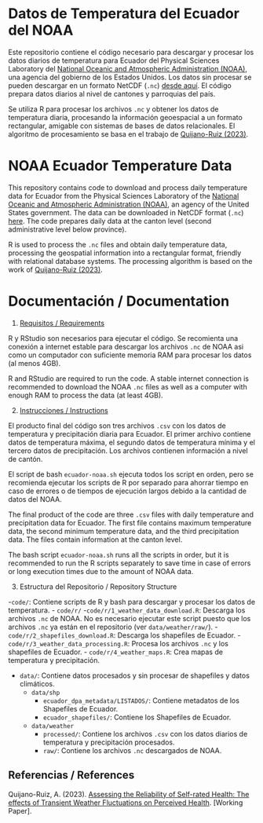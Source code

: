 # Datos de Temperatura del Ecuador del NOAA

Este repositorio contiene el código necesario para descargar y procesar los datos diarios de temperatura para Ecuador del Physical Sciences Laboratory del [National Oceanic and Atmospheric Administration (NOAA)](https://www.noaa.gov/), una agencia del gobierno de los Estados Unidos. Los datos sin procesar se pueden descargar en un formato NetCDF (`.nc`) [desde aquí](https://psl.noaa.gov/data/gridded/data.cpc.globaltemp.html). El código prepara datos diarios al nivel de cantones y parroquias del país.  

Se utiliza R para procesar los archivos `.nc` y obtener los datos de temperatura diaria, procesando la información geoespacial a un formato rectangular, amigable con sistemas de bases de datos relacionales. El algoritmo de procesamiento se basa en el trabajo de [Quijano-Ruiz (2023)](https://github.com/aquijanoruiz/Weather_HealthPerception).

# NOAA Ecuador Temperature Data

This repository contains code to download and process daily temperature data for Ecuador from the Physical Sciences Laboratory of the [National Oceanic and Atmospheric Administration (NOAA)](https://www.noaa.gov/), an agency of the United States government. The data can be downloaded in NetCDF format (`.nc`) [here](https://psl.noaa.gov/data/gridded/data.cpc.globaltemp.html). The code prepares daily data at the canton level (second administrative level below province). 

R is used to process the `.nc` files and obtain daily temperature data, processing the geospatial information into a rectangular format, friendly with relational database systems. The processing algorithm is based on the work of [Quijano-Ruiz (2023)](https://github.com/aquijanoruiz/Weather_HealthPerception).

# Documentación / Documentation

1. [Requisitos / Requirements](#requisitos--requirements)

R y RStudio son necesarios para ejecutar el código. Se recomienta una conexión a internet estable para descargar los archivos `.nc` de NOAA asi como un computador con suficiente memoria RAM para procesar los datos (al menos 4GB). 

R and RStudio are required to run the code. A stable internet connection is recommended to download the NOAA `.nc` files as well as a computer with enough RAM to process the data (at least 4GB).

2. [Instrucciones / Instructions](#instrucciones--instructions)

El producto final del código son tres archivos `.csv` con los datos de temperatura y precipitación diaria para Ecuador. El primer archivo contiene datos de temperatura máxima, el segundo datos de temperatura mínima y el tercero datos de precipitación. Los archivos contienen información a nivel de cantón. 

El script de bash `ecuador-noaa.sh` ejecuta todos los script en orden, pero se recomienda ejecutar los scripts de R por separado para ahorrar tiempo en caso de errores o de tiempos de ejecución largos debido a la cantidad de datos del NOAA.

The final product of the code are three `.csv` files with daily temperature and precipitation data for Ecuador. The first file contains maximum temperature data, the second minimum temperature data, and the third precipitation data. The files contain information at the canton level.

The bash script `ecuador-noaa.sh` runs all the scripts in order, but it is recommended to run the R scripts separately to save time in case of errors or long execution times due to the amount of NOAA data.

3. Estructura del Repositorio / Repository Structure

-`code/`: Contiene scripts de R y bash para descargar y procesar los datos de temperatura.
    - `code/r/`
        -`code/r/1_weather_data_download.R`: Descarga los archivos `.nc` de NOAA. No es necesario ejecutar este script puesto que los archivos `.nc` ya están en el repositorio (ver `data/weather/raw/`).
        -`code/r/2_shapefiles_download.R`: Descarga los shapefiles de Ecuador.
        -`code/r/3_weather_data_processing.R`: Procesa los archivos `.nc` y los shapefiles de Ecuador.
        - `code/r/4_weather_maps.R`: Crea mapas de temperatura y precipitación.

- `data/`: Contiene datos procesados y sin procesar de shapefiles y datos climáticos.
    - `data/shp`
        - `ecuador_dpa_metadata/LISTADOS/`: Contiene metadatos de los Shapefiles de Ecuador.
        - `ecuador_shapefiles/`: Contiene los Shapefiles de Ecuador.
    - `data/weather`
        - `processed/`: Contiene los archivos `.csv` con los datos diarios de temperatura y precipitación procesados.
        - `raw/`: Contiene los archivos `.nc` descargados de NOAA.

## Referencias / References

Quijano-Ruiz, A. (2023). [Assessing the Reliability of Self-rated Health: The effects of Transient Weather Fluctuations on Perceived Health](https://github.com/aquijanoruiz/Weather_HealthPerception). [Working Paper].

